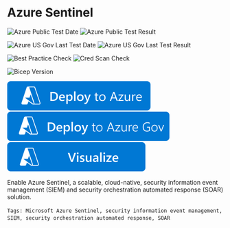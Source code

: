 # Azure Sentinel

![Azure Public Test Date](https://azurequickstartsservice.blob.core.windows.net/badges/quickstarts/microsoft.operationsmanagement/azure-sentinel/PublicLastTestDate.svg)
![Azure Public Test Result](https://azurequickstartsservice.blob.core.windows.net/badges/quickstarts/microsoft.operationsmanagement/azure-sentinel/PublicDeployment.svg)

![Azure US Gov Last Test Date](https://azurequickstartsservice.blob.core.windows.net/badges/quickstarts/microsoft.operationsmanagement/azure-sentinel/FairfaxLastTestDate.svg)
![Azure US Gov Last Test Result](https://azurequickstartsservice.blob.core.windows.net/badges/quickstarts/microsoft.operationsmanagement/azure-sentinel/FairfaxDeployment.svg)

![Best Practice Check](https://azurequickstartsservice.blob.core.windows.net/badges/quickstarts/microsoft.operationsmanagement/azure-sentinel/BestPracticeResult.svg)
![Cred Scan Check](https://azurequickstartsservice.blob.core.windows.net/badges/quickstarts/microsoft.operationsmanagement/azure-sentinel/CredScanResult.svg)

![Bicep Version](https://azurequickstartsservice.blob.core.windows.net/badges/quickstarts/microsoft.operationsmanagement/azure-sentinel/BicepVersion.svg)

[![Deploy To Azure](https://raw.githubusercontent.com/Azure/azure-quickstart-templates/master/1-CONTRIBUTION-GUIDE/images/deploytoazure.svg?sanitize=true)](https://portal.azure.com/#create/Microsoft.Template/uri/https%3A%2F%2Fraw.githubusercontent.com%2FAzure%2Fazure-quickstart-templates%2Fmaster%2Fquickstarts%2Fmicrosoft.operationsmanagement%2Fazure-sentinel%2Fazuredeploy.json)
[![Deploy To Azure US Gov](https://raw.githubusercontent.com/Azure/azure-quickstart-templates/master/1-CONTRIBUTION-GUIDE/images/deploytoazuregov.svg?sanitize=true)](https://portal.azure.us/#create/Microsoft.Template/uri/https%3A%2F%2Fraw.githubusercontent.com%2FAzure%2Fazure-quickstart-templates%2Fmaster%2Fquickstarts%2Fmicrosoft.operationsmanagement%2Fazure-sentinel%2Fazuredeploy.json)
[![Visualize](https://raw.githubusercontent.com/Azure/azure-quickstart-templates/master/1-CONTRIBUTION-GUIDE/images/visualizebutton.svg?sanitize=true)](http://armviz.io/#/?load=https%3A%2F%2Fraw.githubusercontent.com%2FAzure%2Fazure-quickstart-templates%2Fmaster%2Fquickstarts%2Fmicrosoft.operationsmanagement%2Fazure-sentinel%2Fazuredeploy.json)

Enable Azure Sentinel, a scalable, cloud-native, security information event management (SIEM) and security orchestration automated response (SOAR) solution.

`Tags: Microsoft Azure Sentinel, security information event management, SIEM, security orchestration automated response, SOAR`

